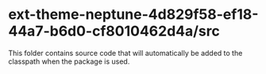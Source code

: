 # ext-theme-neptune-4d829f58-ef18-44a7-b6d0-cf8010462d4a/src

This folder contains source code that will automatically be added to the classpath when
the package is used.
